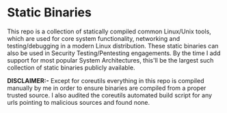 # Static Binaries
This repo is a collection of statically compiled common Linux/Unix tools, which are used for core system functionality, networking and testing/debugging in a modern Linux distribution. These static binaries can also be used in Security Testing/Pentesting engagements. By the time I add support for most popular System Architectures, this'll be the largest such collection of static binaries publicly available.



**DISCLAIMER:-** Except for coreutils everything in this repo is compiled manually by me in order to ensure binaries are compiled from a proper trusted source. I also audited the coreutils automated build script for any urls pointing to malicious sources and found none.
